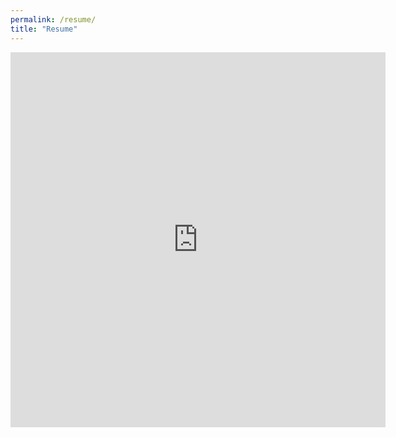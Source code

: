 ```yaml
---
permalink: /resume/
title: "Resume"
---
```

<embed src="https://andya17.github.io/_pages/pdfs/resume_february25.pdf#toolbar=0&navpanes=0&scrollbar=0&zoom=40" type="application/pdf" width="600" height="600" />

